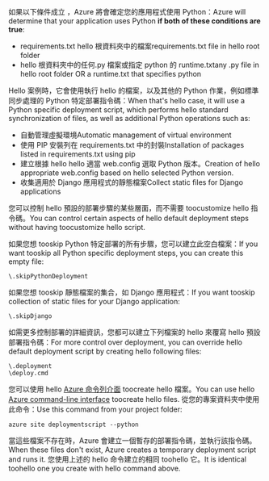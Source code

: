 <span data-ttu-id="234f3-101">如果以下條件成立 ，Azure 將會確定您的應用程式使用 Python：</span><span class="sxs-lookup"><span data-stu-id="234f3-101">Azure will determine that your application uses Python **if both of these conditions are true**:</span></span>

* <span data-ttu-id="234f3-102">requirements.txt hello 根資料夾中的檔案</span><span class="sxs-lookup"><span data-stu-id="234f3-102">requirements.txt file in hello root folder</span></span>
* <span data-ttu-id="234f3-103">hello 根資料夾中的任何.py 檔案或指定 python 的 runtime.txt</span><span class="sxs-lookup"><span data-stu-id="234f3-103">any .py file in hello root folder OR a runtime.txt that specifies python</span></span>

<span data-ttu-id="234f3-104">Hello 案例時，它會使用執行 hello 的檔案，以及其他的 Python 作業，例如標準同步處理的 Python 特定部署指令碼：</span><span class="sxs-lookup"><span data-stu-id="234f3-104">When that's hello case, it will use a Python specific deployment script, which performs hello standard synchronization of files, as well as additional Python operations such as:</span></span>

* <span data-ttu-id="234f3-105">自動管理虛擬環境</span><span class="sxs-lookup"><span data-stu-id="234f3-105">Automatic management of virtual environment</span></span>
* <span data-ttu-id="234f3-106">使用 PIP 安裝列在 requirements.txt 中的封裝</span><span class="sxs-lookup"><span data-stu-id="234f3-106">Installation of packages listed in requirements.txt using pip</span></span>
* <span data-ttu-id="234f3-107">建立根據 hello hello 適當 web.config 選取 Python 版本。</span><span class="sxs-lookup"><span data-stu-id="234f3-107">Creation of hello appropriate web.config based on hello selected Python version.</span></span>
* <span data-ttu-id="234f3-108">收集適用於 Django 應用程式的靜態檔案</span><span class="sxs-lookup"><span data-stu-id="234f3-108">Collect static files for Django applications</span></span>

<span data-ttu-id="234f3-109">您可以控制 hello 預設的部署步驟的某些層面，而不需要 toocustomize hello 指令碼。</span><span class="sxs-lookup"><span data-stu-id="234f3-109">You can control certain aspects of hello default deployment steps without having toocustomize hello script.</span></span>

<span data-ttu-id="234f3-110">如果您想 tooskip Python 特定部署的所有步驟，您可以建立此空白檔案：</span><span class="sxs-lookup"><span data-stu-id="234f3-110">If you want tooskip all Python specific deployment steps, you can create this empty file:</span></span>

    \.skipPythonDeployment

<span data-ttu-id="234f3-111">如果您想 tooskip 靜態檔案的集合，如 Django 應用程式：</span><span class="sxs-lookup"><span data-stu-id="234f3-111">If you want tooskip collection of static files for your Django application:</span></span>

    \.skipDjango 

<span data-ttu-id="234f3-112">如需更多控制部署的詳細資訊，您都可以建立下列檔案的 hello 來覆寫 hello 預設部署指令碼：</span><span class="sxs-lookup"><span data-stu-id="234f3-112">For more control over deployment, you can override hello default deployment script by creating hello following files:</span></span>

    \.deployment
    \deploy.cmd

<span data-ttu-id="234f3-113">您可以使用 hello [Azure 命令列介面][ Azure command-line interface] toocreate hello 檔案。</span><span class="sxs-lookup"><span data-stu-id="234f3-113">You can use hello [Azure command-line interface][Azure command-line interface] toocreate hello files.</span></span>  <span data-ttu-id="234f3-114">從您的專案資料夾中使用此命令：</span><span class="sxs-lookup"><span data-stu-id="234f3-114">Use this command from your project folder:</span></span>

    azure site deploymentscript --python

<span data-ttu-id="234f3-115">當這些檔案不存在時，Azure 會建立一個暫存的部署指令碼，並執行該指令碼。</span><span class="sxs-lookup"><span data-stu-id="234f3-115">When these files don't exist, Azure creates a temporary deployment script and runs it.</span></span>  <span data-ttu-id="234f3-116">您使用上述的 hello 命令建立的相同 toohello 它。</span><span class="sxs-lookup"><span data-stu-id="234f3-116">It is identical toohello one you create with hello command above.</span></span>

[Azure command-line interface]: http://azure.microsoft.com/downloads/
